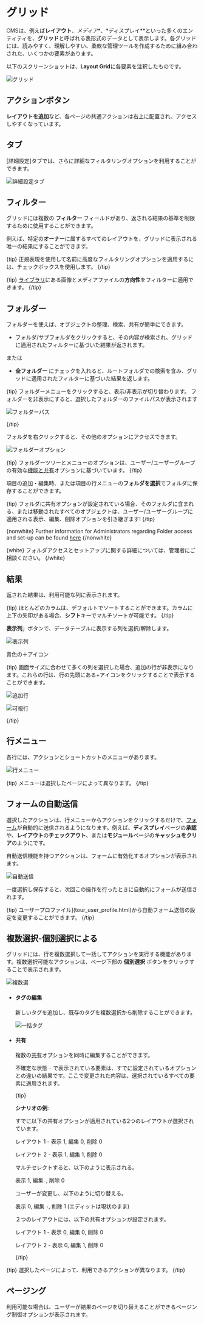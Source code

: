 <!--toc=tour-->

# グリッド 

CMSは、例えば**レイアウト**、*メディア**、*ディスプレイ**といった多くのエンティティを、**グリッド**と呼ばれる表形式のデータとして表示します。各グリッドには、読みやすく、理解しやすい、柔軟な管理ツールを作成するために組み合わされた、いくつかの要素があります。

以下のスクリーンショットは、**Layout Grid**に各要素を注釈したものです。

![グリッド](img/v3_tour_grids.png)

## アクションボタン

**レイアウトを追加**など、各ページの共通アクションは右上に配置され、アクセスしやすくなっています。

## タブ

[詳細設定]タブでは、さらに詳細なフィルタリングオプションを利用することができます。

![詳細設定タブ](img/v3.1_tour_grids_advanced.png)

## フィルター

グリッドには複数の **フィルター** フィールドがあり、返される結果の基準を制限するために使用することができます。

例えば、特定の**オーナー**に属するすべてのレイアウトを、グリッドに表示される唯一の結果にすることができます。

{tip}
正規表現を使用して名前に高度なフィルタリングオプションを適用するには、チェックボックスを使用します。
{/tip}

{tip}
[ライブラリ](media_library.html)にある画像とメディアファイルの**方向性**をフィルターに適用できます。
{/tip}

## フォルダー

フォルダーを使えば、オブジェクトの整理、検索、共有が簡単にできます。

- フォルダ/サブフォルダをクリックすると、その内容が検索され、グリッドに適用されたフィルターに基づいた結果が返されます。

または

- **全フォルダー** にチェックを入れると、ルートフォルダでの検索を含み、グリッドに適用されたフィルターに基づいた結果を返します。

{tip}
フォルダーメニューをクリックすると、表示/非表示が切り替わります。 フォルダーを非表示にすると、選択したフォルダーのファイルパスが表示されます

![フォルダーパス](img/v3_tour_folder_path.png)

{/tip}

フォルダを右クリックすると、その他のオプションにアクセスできます。

![フォルダーオプション](img/v3_tour_folder_options.png)

{tip}
フォルダーツリーとメニューのオプションは、ユーザー/ユーザーグループの有効な[機能と共有](users_features_and_sharing.html)オプションに基づいています。
{/tip}

項目の追加・編集時、または項目の行メニューの**フォルダを選択**でフォルダに保存することができます。

{tip}
フォルダに共有オプションが設定されている場合、そのフォルダに含まれる、または移動されたすべてのオブジェクトは、ユーザー/ユーザーグループに適用される表示、編集、削除オプションを引き継ぎます!
{/tip}

{nonwhite}
Further information for Administrators regarding Folder access and set-up can be found [here](https://xibo.org.uk/docs/setup/folders-administration)
{/nonwhite}

{white}
フォルダアクセスとセットアップに関する詳細については、管理者にご相談ください。
{/white}

## 結果 

返された結果は、利用可能な列に表示されます。

{tip}
ほとんどのカラムは、デフォルトでソートすることができます。カラムに上下の矢印がある場合、**シフト**キーでマルチソートが可能です。
{/tip}

**表示列**」ボタンで、データテーブルに表示する列を選択/解除します。

![表示列](img/v3_tour_column_visibility.png)

青色の＋アイコン

{tip}
画面サイズに合わせて多くの列を選択した場合、追加の行が非表示になります。これらの行は、行の先頭にある+アイコンをクリックすることで表示することができます。

![追加行](img/v3.1_tour_grids_addtional_rows.png)

![可視行](img/v3.1_tour_grids_visible_rows.png)

{/tip}


## 行メニュー

各行には、アクションとショートカットのメニューがあります。

![行メニュー](img/v3_tour_grids_row_menu.png)

{tip}
メニューは選択したページによって異なります。
{/tip}

## フォームの自動送信
選択したアクションは、行メニューからアクションをクリックするだけで、[フォーム](tour_forms.html)が自動的に送信されるようになります。例えば、**ディスプレイ**ページの**承認**や、**レイアウト**の**チェックアウト**、または**モジュール**ページの**キャッシュをクリア**のようにです。

自動送信機能を持つアクションは、フォームに有効化するオプションが表示されます。

![自動送信](img/v3_tour_auto_checkout.png)

一度選択し保存すると、次回この操作を行ったときに自動的にフォームが送信されます。

{tip}
ユーザープロファイル](tour_user_profile.html)から自動フォーム送信の設定を変更することができます。
{/tip}

## 複数選択-個別選択による

グリッドには、行を複数選択して一括してアクションを実行する機能があります。複数選択可能なアクションは、ページ下部の **個別選択** ボタンをクリックすることで表示されます。

![複数選](img/v3_tour_multi_select.png)

- #### タグの編集

  新しいタグを追加し、既存のタグを複数選択から削除することができます。

  ![一括タグ](img/v3_tour_tags.png)

- #### 共有

  複数の[共有](users_features_and_sharing.html)オプションを同時に編集することができます。

  不確定な状態 `-` で表示されている要素は、すでに設定されているオプションとの違いの結果です。ここで変更された内容は、選択されているすべての要素に適用されます。

  {tip}

  **シナリオの例**:

  すでに以下の共有オプションが適用されている2つのレイアウトが選択されています。

  レイアウト 1 - 表示 1, 編集 0, 削除 0

  レイアウト 2 - 表示 1, 編集 1, 削除 0

  マルチセレクトすると、以下のように表示される。

  表示 1, 編集`-`, 削除 0

  ユーザーが変更し、以下のように切り替える。

  表示 0, 編集 `-`, 削除 1 (エディットは現状のまま)

  ２つのレイアウトには、以下の共有オプションが設定されます。

  レイアウト 1 - 表示 0, 編集 0, 削除 0

  レイアウト 2 - 表示 0, 編集 1, 削除 0

  {/tip}

{tip}
選択したページによって、利用できるアクションが異なります。
{/tip}

## ページング

利用可能な場合は、ユーザーが結果のページを切り替えることができるページング制御オプションが表示されます。

